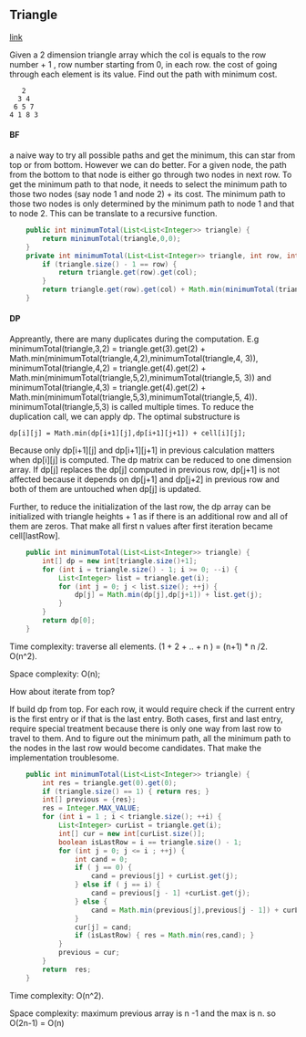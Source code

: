 ## Triangle

[link](https://leetcode.com/problems/triangle/)

Given a 2 dimension triangle array which the col is equals to the row number + 1 , row number starting from 0, in each row. the cost of going through each element is its value. Find out the path with minimum cost.

```
   2
  3 4
 6 5 7
4 1 8 3
```

#### BF

a naive way to try all possible paths and get the minimum, this can star from top or from bottom. However we can do better. For a given node, the path from the bottom to that node is either go through two nodes in next row. To get the minimum path to that node, it needs to select the minimum path to those two nodes (say node 1 and node 2) + its cost. The minimum path to those two nodes is only determined by the minimum path to node 1 and that to node 2. This can be translate to a recursive function.

```java
    public int minimumTotal(List<List<Integer>> triangle) {
        return minimumTotal(triangle,0,0);
    }
    private int minimumTotal(List<List<Integer>> triangle, int row, int col) {
        if (triangle.size() - 1 == row) {
            return triangle.get(row).get(col);
        }
        return triangle.get(row).get(col) + Math.min(minimumTotal(triangle,row + 1,col),minimumTotal(triangle,row + 1, col + 1));
    }
```

#### DP

Appreantly, there are many duplicates during the computation. E.g  minimumTotal(triangle,3,2) = triangle.get(3).get(2) + Math.min(minimumTotal(triangle,4,2),minimumTotal(triangle,4, 3)), minimumTotal(triangle,4,2) = triangle.get(4).get(2) + Math.min(minimumTotal(triangle,5,2),minimumTotal(triangle,5, 3)) and minimumTotal(triangle,4,3) = triangle.get(4).get(2) + Math.min(minimumTotal(triangle,5,3),minimumTotal(triangle,5, 4)). minimumTotal(triangle,5,3) is called multiple times. To reduce the duplication call, we can apply dp. The optimal substructure is

```
dp[i][j] = Math.min(dp[i+1][j],dp[i+1][j+1]) + cell[i][j];
```

Because only dp\[i+1][j] and dp\[i+1][j+1] in previous calculation matters when dp\[i][j] is computed. The dp matrix can be reduced to one dimension array. If dp[j] replaces the dp[j] computed in previous row, dp[j+1] is not affected because it depends on dp[j+1] and dp[j+2] in previous row and both of them are untouched when dp[j] is updated. 

Further, to reduce the initialization of the last row, the dp array can be initialized with triangle heights + 1 as if there is an additional row and all of them are zeros. That make all first n values after first iteration became cell[lastRow].

```java
    public int minimumTotal(List<List<Integer>> triangle) {
        int[] dp = new int[triangle.size()+1];
        for (int i = triangle.size() - 1; i >= 0; --i) {
            List<Integer> list = triangle.get(i);
            for (int j = 0; j < list.size(); ++j) {
                dp[j] = Math.min(dp[j],dp[j+1]) + list.get(j);
            }
        }
        return dp[0];
    }
```

Time complexity: traverse all elements. (1 + 2 + .. + n ) = (n+1) * n /2.  O(n^2).

Space complexity: O(n);

How about iterate from top?

If build dp from top. For each row, it would require check if the current entry is the first entry or if that is the last entry. Both cases, first and last entry, require special treatment because there is only one way from last row to travel to them. And to figure out the minimum path, all the minimum path to the nodes in the last row would become candidates. That make the implementation troublesome.

```java
    public int minimumTotal(List<List<Integer>> triangle) {
        int res = triangle.get(0).get(0);
        if (triangle.size() == 1) { return res; }
        int[] previous = {res};
        res = Integer.MAX_VALUE;
        for (int i = 1 ; i < triangle.size(); ++i) {
            List<Integer> curList = triangle.get(i);
            int[] cur = new int[curList.size()];
            boolean isLastRow = i == triangle.size() - 1;
            for (int j = 0; j <= i ; ++j) {
                int cand = 0;
                if ( j == 0) {
                    cand = previous[j] + curList.get(j);
                } else if ( j == i) {
                    cand = previous[j - 1] +curList.get(j);
                } else {
                    cand = Math.min(previous[j],previous[j - 1]) + curList.get(j);
                }
                cur[j] = cand;
                if (isLastRow) { res = Math.min(res,cand); }
            }
            previous = cur;
        }
        return  res;
    }
```

Time complexity: O(n^2).

Space complexity: maximum previous array is n -1 and the max is n. so O(2n-1) = O(n)